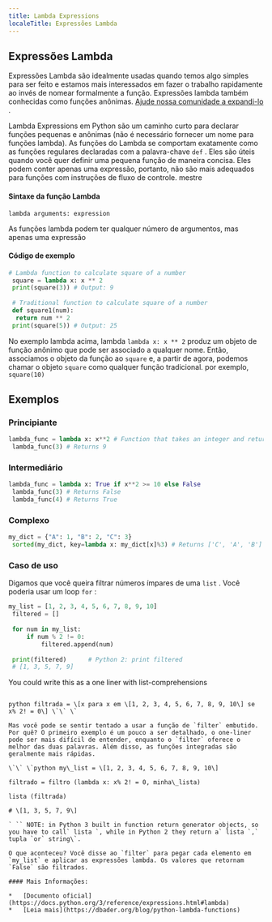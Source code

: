 ```yaml
---
title: Lambda Expressions
localeTitle: Expressões Lambda
---
```

## Expressões Lambda

Expressões Lambda são idealmente usadas quando temos algo simples para ser feito e estamos mais interessados ​​em fazer o trabalho rapidamente ao invés de nomear formalmente a função. Expressões lambda também conhecidas como funções anônimas. [Ajude nossa comunidade a expandi-lo](https://github.com/freecodecamp/guides/tree/master/src/pages/python/lambda-expressions/index.md) .

Lambda Expressions em Python são um caminho curto para declarar funções pequenas e anônimas (não é necessário fornecer um nome para funções lambda). As funções do Lambda se comportam exatamente como as funções regulares declaradas com a palavra-chave `def` . Eles são úteis quando você quer definir uma pequena função de maneira concisa. Eles podem conter apenas uma expressão, portanto, não são mais adequados para funções com instruções de fluxo de controle. mestre

#### Sintaxe da função Lambda

`lambda arguments: expression`

As funções lambda podem ter qualquer número de argumentos, mas apenas uma expressão

#### Código de exemplo

```py
# Lambda function to calculate square of a number 
 square = lambda x: x ** 2 
 print(square(3)) # Output: 9 
 
 # Traditional function to calculate square of a number 
 def square1(num): 
  return num ** 2 
 print(square(5)) # Output: 25 
```

No exemplo lambda acima, lambda `lambda x: x ** 2` produz um objeto de função anônimo que pode ser associado a qualquer nome. Então, associamos o objeto da função ao `square` e, a partir de agora, podemos chamar o objeto `square` como qualquer função tradicional. por exemplo, `square(10)`

## Exemplos

### Principiante

```py
lambda_func = lambda x: x**2 # Function that takes an integer and returns its square 
 lambda_func(3) # Returns 9 
```

### Intermediário

```py
lambda_func = lambda x: True if x**2 >= 10 else False 
 lambda_func(3) # Returns False 
 lambda_func(4) # Returns True 
```

### Complexo

```py
my_dict = {"A": 1, "B": 2, "C": 3} 
 sorted(my_dict, key=lambda x: my_dict[x]%3) # Returns ['C', 'A', 'B'] 
```

### Caso de uso

Digamos que você queira filtrar números ímpares de uma `list` . Você poderia usar um loop `for` :

```python
my_list = [1, 2, 3, 4, 5, 6, 7, 8, 9, 10] 
 filtered = [] 
 
 for num in my_list: 
     if num % 2 != 0: 
         filtered.append(num) 
 
 print(filtered)      # Python 2: print filtered 
 # [1, 3, 5, 7, 9] 
 ``` 
 
 You could write this as a one liner with list-comprehensions 
```

python filtrada = \[x para x em \[1, 2, 3, 4, 5, 6, 7, 8, 9, 10\] se x% 2! = 0\] \`\` \`

Mas você pode se sentir tentado a usar a função de `filter` embutido. Por quê? O primeiro exemplo é um pouco a ser detalhado, o one-liner pode ser mais difícil de entender, enquanto o `filter` oferece o melhor das duas palavras. Além disso, as funções integradas são geralmente mais rápidas.

\`\` \`python my\_list = \[1, 2, 3, 4, 5, 6, 7, 8, 9, 10\]

filtrado = filtro (lambda x: x% 2! = 0, minha\_lista)

lista (filtrada)

# \[1, 3, 5, 7, 9\]

` `` NOTE: in Python 3 built in function return generator objects, so you have to call` lista `, while in Python 2 they return a` lista `,` tupla `or` string\`.

O que aconteceu? Você disse ao `filter` para pegar cada elemento em `my_list` e aplicar as expressões lambda. Os valores que retornam `False` são filtrados.

#### Mais Informações:

*   [Documento oficial](https://docs.python.org/3/reference/expressions.html#lambda)
*   [Leia mais](https://dbader.org/blog/python-lambda-functions)